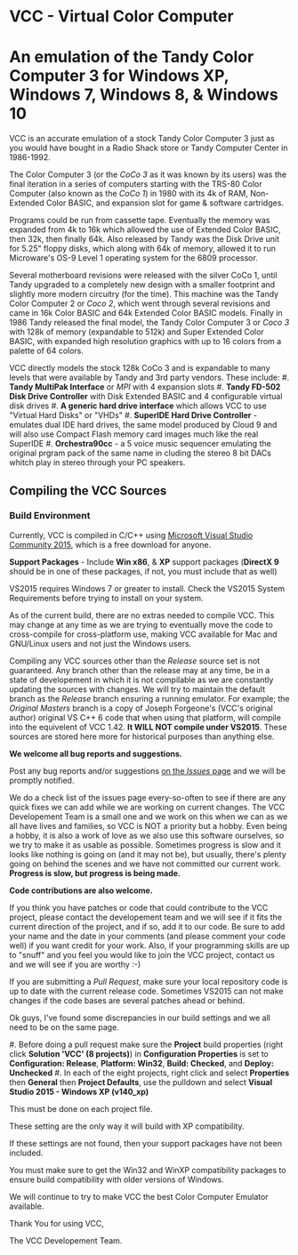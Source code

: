 # VCC - Virtual Color Computer
# An emulation of the Tandy Color Computer 3 for Windows XP, Windows 7, Windows 8, & Windows 10

VCC is an accurate emulation of a stock Tandy Color Computer 3 just as you would have bought in a Radio Shack store or Tandy Computer Center in 1986-1992.

The Color Computer 3 (or the _CoCo 3_ as it was known by its users) was the final iteration in a series of computers starting with the TRS-80 Color Computer (also known as the _CoCo 1_) in 1980 with its 4k of RAM, Non-Extended Color BASIC, and expansion slot for game & software cartridges. 

Programs could be run from cassette tape. Eventually the memory was expanded from 4k to 16k which allowed the use of Extended Color BASIC, then 32k, then finally 64k. Also released by Tandy was the Disk Drive unit for 5.25" floppy disks, which along with 64k of memory, allowed it to run Microware's OS-9 Level 1 operating system for the 6809 processor. 

Several motherboard revisions were released with the silver CoCo 1, until Tandy upgraded to a completely new design with a smaller footprint and slightly more modern circuitry (for the time). This machine was the Tandy Color Computer 2 or _Coco 2_, which went through several revisions and came in 16k Color BASIC and 64k Extended Color BASIC models. Finally in 1986 Tandy released the final model, the Tandy Color Computer 3 or _Coco 3_ with 128k of memory (expandable to 512k) and Super Extended Color BASIC, with expanded high resolution graphics with up to 16 colors from a palette of 64 colors.

VCC directly models the stock 128k CoCo 3 and is expandable to many levels that were available by Tandy and 3rd party vendors. These include:
#. **Tandy MultiPak Interface** or _MPI_ with 4 expansion slots
#. **Tandy FD-502 Disk Drive Controller** with Disk Extended BASIC and 4 configurable virtual disk drives
#. **A generic hard drive interface** which allows VCC to use "Virtual Hard Disks" or "VHDs"
#. **SuperIDE Hard Drive Controller** - emulates dual IDE hard drives, the same model produced by Cloud 9 and will also use Compact Flash memory card images much like the real SuperIDE
#. **Orchestra90cc** - a 5 voice music sequencer emulating the original prgram pack of the same name in cluding the stereo 8 bit DACs whitch play in stereo through your PC speakers.

## Compiling the VCC Sources

### Build Environment

Currently, VCC is compiled in C/C++ using [Microsoft Visual Studio Community 2015](https://visualstudio.microsoft.com/vs/older-downloads/), which is a free download for anyone.

**Support Packages** - Include **Win x86**, & **XP** support packages (**DirectX 9** should be in one of these packages, if not, you must include that as well)

VS2015 requires Windows 7 or greater to install. Check the VS2015 System Requirements before trying to install on your system.

As of the current build, there are no extras needed to compile VCC. This may change at any time as we are trying to eventually move the code to cross-compile for cross-platform use, making VCC available for Mac and GNU/Linux users and not just the Windows users.

Compiling any VCC sources other than the _Release_ source set is not guaranteed. Any branch other than the release may at any time, be in a state of developement in which it is not compilable as we are constantly updating the sources with changes. We will try to maintain the default branch as the _Release_ branch ensuring a running emulator. For example; the _Original Masters_ branch is a copy of Joseph Forgeone's (VCC's original author) original VS C++ 6 code that when using that platform, will compile into the equivelent of VCC 1.42. **It WILL NOT compile under VS2015**. These sources are stored here more for historical purposes than anything else.

**We welcome all bug reports and suggestions.** 

Post any bug reports and/or suggestions [on the _Issues_ page](https://github.com/VCCE/VCC/issues) and we will be promptly notified. 

We do a check list of the issues page every-so-often to see if there are any quick fixes we can add while we are working on current changes. The VCC Developement Team is a small one and we work on this when we can as we all have lives and families, so VCC is NOT a priority but a hobby. Even being a hobby, it is also a work of love as we also use this software ourselves, so we try to make it as usable as possible. Sometimes progress is slow and it looks like nothing is going on (and it may not be), but usually, there's plenty going on behind the scenes and we have not committed our current work.  **Progress is slow, but progress is being made.**

**Code contributions are also welcome.**

If you think you have patches or code that could contribute to the VCC project, please contact the developement team and we will see if it fits the current direction of the project, and if so, add it to our code. Be sure to add your name and the date in your comments (and please comment your code well) if you want credit for your work. Also, if your programming skills are up to "snuff" and you feel you would like to join the VCC project, contact us and we will see if you are worthy :-)

If you are submitting a _Pull Request_, make sure your local repository code is up to date with the current release code. Sometimes VS2015 can not make changes if the code bases are several patches ahead or behind.

Ok guys, I've found some discrepancies in our build settings and we all need to be on the same page.

#. Before doing a pull request make sure the **Project** build properties (right click **Solution 'VCC' (8 projects)**) in **Configuration Properties** is set to **Configuration: Release**, **Platform: Win32**, **Build: Checked**, and **Deploy: Unchecked**
#. In each of the eight projects, right click and select **Properties** then **General** then **Project Defaults**, use the pulldown and select **Visual Studio 2015 - Windows XP (v140_xp)**

This must be done on each project file.

These setting are the only way it will build with XP compatibility.

If these settings are not found, then your support packages have not been included.

You must make sure to get the Win32 and WinXP compatibility packages to ensure build compatibility with older versions of Windows.

We will continue to try to make VCC the best Color Computer Emulator available.

Thank You for using VCC,

The VCC Developement Team.
